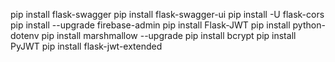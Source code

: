 pip install flask-swagger
pip install flask-swagger-ui
pip install -U flask-cors
pip install --upgrade firebase-admin
pip install Flask-JWT
pip install python-dotenv
pip install marshmallow --upgrade
pip install bcrypt
pip install PyJWT
pip install flask-jwt-extended